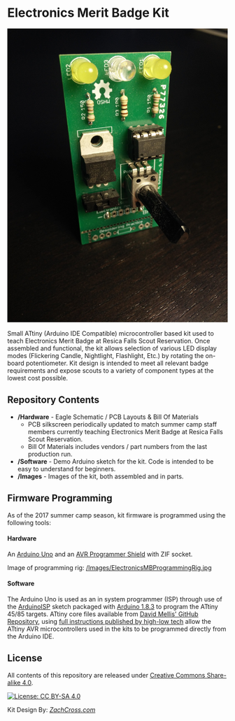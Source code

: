 Electronics Merit Badge Kit
==================================

![Electronics MB Kit Assembled](/Images/ElectronicsMBKit_Assembled.jpg?raw=true "Electronics MB Kit Assembled")

Small ATtiny (Arduino IDE Compatible) microcontroller based kit used to teach Electronics Merit Badge at Resica Falls Scout Reservation.  Once assembled and functional, the kit allows selection of various LED display modes (Flickering Candle, Nightlight, Flashlight, Etc.) by rotating the on-board potentiometer.  Kit design is intended to meet all relevant badge requirements and expose scouts to a variety of component types at the lowest cost possible.


Repository Contents
-------------------

* **/Hardware** - Eagle Schematic / PCB Layouts & Bill Of Materials
    - PCB silkscreen periodically updated to match summer camp staff members currently teaching Electronics Merit Badge at Resica Falls Scout Reservation.
    - Bill Of Materials includes vendors / part numbers from the last production run.
* **/Software** - Demo Arduino sketch for the kit.  Code is intended to be easy to understand for beginners.
* **/Images** - Images of the kit, both assembled and in parts.


Firmware Programming
-------------------

As of the 2017 summer camp season, kit firmware is programmed using the following tools:

#### Hardware
An [Arduino Uno](https://store.arduino.cc/usa/arduino-uno-rev3) and an [AVR Programmer Shield](http://www.electrodragon.com/w/AVR_Programmer_Arduino_Shield) with ZIF socket.

Image of programming rig: [/Images/ElectronicsMBProgrammingRig.jpg](https://raw.githubusercontent.com/crossfireprod/RFSR---Electronics-Merit-Badge-Kit/master/Images/ElectronicsMBProgrammingRig.jpg)

#### Software
The Arduino Uno is used as an in system programmer (ISP) through use of the [ArduinoISP](https://github.com/arduino/ArduinoISP) sketch packaged with [Arduino 1.8.3](https://www.arduino.cc/en/main/software) to program the ATtiny 45/85 targets.  ATtiny core files available from [David Mellis' GitHub Repository](https://github.com/damellis/attiny), using [full instructions published by high-low tech](http://highlowtech.org/?p=1695) allow the ATtiny AVR microcontrollers used in the kits to be programmed directly from the Arduino IDE.

License
-------------------

All contents of this repository are released under [Creative Commons Share-alike 4.0](http://creativecommons.org/licenses/by-sa/4.0/).

[![License: CC BY-SA 4.0](https://licensebuttons.net/l/by-sa/4.0/80x15.png)](https://creativecommons.org/licenses/by-sa/4.0/)

Kit Design By: [*ZachCross.com*](https://ZachCross.com)
